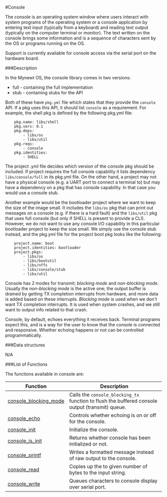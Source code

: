 #Console


The console is an operating system window where users interact with system programs of the operating system or a console application by entering text input (typically from a keyboard) and reading text output (typically on the computer terminal or monitor). The text written on the console brings some information and is a sequence of characters sent by the OS or programs running on the OS. 

Support is currently available for console access via the serial port on the hardware board.


###Description

In the Mynewt OS, the console library comes in two versions:

* full - containing the full implementation
* stub - containing stubs for the API

Both of these have `pkg.yml` file which states that they provide the `console` API. If a pkg uses this API, it should list `console` as a requirement.
For example, the shell pkg is defined by the following pkg.yml file:
```no-highlight
    pkg.name: libs/shell 
    pkg.vers: 0.1
    pkg.deps:
        - libs/os
        - libs/util
    pkg.reqs:
        - console
    pkg.identities:
        - SHELL 
```
The project .yml file decides which version of the console pkg should be included. 
If project requires the full console capability it lists dependency `libs/console/full` in its pkg.yml file. On the other hand, a project may not have a physical console (e.g. a UART port to connect a terminal to) but may have a dependency on a pkg that has console capability. In that case you would use a console stub. 


Another example would be the bootloader project where we want to keep the size of the image small. It includes the `libs/os` pkg that can print out messages on a console (e.g. if there is a hard fault) and the `libs/util` pkg that uses full console (but only if SHELL is present to provide a CLI). However, we do not want to use any console I/O capability in this particular bootloader project to keep the size small. We simply use the console stub instead, and the pkg.yml file for the project boot pkg looks like the following:
```no-highlight
    project.name: boot
    project.identities: bootloader
    project.pkgs:
        - libs/os
        - libs/bootutil
        - libs/nffs
        - libs/console/stub
        - libs/util 
```

Console has 2 modes for transmit; *blocking mode* and *non-blocking mode*. Usually the *non-blocking mode* is the active one; the output buffer is drained by getting TX completion interrupts from hardware, and more data is added based on these interrupts.
*Blocking mode* is used when we don't want TX completion interrupts. It is used when system crashes, and we still want to output info related to that crash.

Console, by default, echoes everything it receives back. Terminal programs expect this, and is a way for the user to know that the console is connected and responsive. Whether echoing happens or not can be controlled programmatically.

###Data structures

N/A

###List of Functions

The functions available in console are:

| Function | Description |
|---------|-------------|
| [console_blocking_mode](console_blocking_mode.md) | Calls the `console_blocking_tx` function to flush the buffered console output (transmit) queue. |
| [console_echo](console_echo.md) | Controls whether echoing is on or off for the console. |
| [console_init](console_init.md) | Initialize the console. |
| [console_is_init](console_is_init.md) | Returns whether console has been initialized or not. |
| [console_printf](console_printf.md) | Writes a formatted message instead of raw output to the console. |
| [console_read](console_read.md) | Copies up the to given number of bytes to the input string. |
| [console_write](console_write.md) | Queues characters to console display over serial port. |




